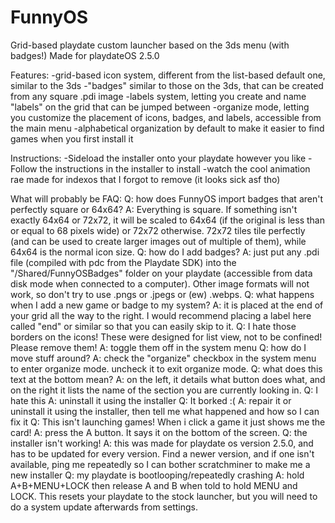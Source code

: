 # FunnyOS
Grid-based playdate custom launcher based on the 3ds menu (with badges!)
Made for playdateOS 2.5.0

Features:
-grid-based icon system, different from the list-based default one, similar to the 3ds
-"badges" similar to those on the 3ds, that can be created from any square .pdi image
-labels system, letting you create and name "labels" on the grid that can be jumped between
-organize mode, letting you customize the placement of icons, badges, and labels, accessible from the main menu
-alphabetical organization by default to make it easier to find games when you first install it

Instructions:
 -Sideload the installer onto your playdate however you like
-Follow the instructions in the installer to install
-watch the cool animation rae made for indexos that I forgot to remove (it looks sick asf tho)

What will probably be FAQ:
Q: how does FunnyOS import badges that aren't perfectly square or 64x64?
A: Everything is square. If something isn't exactly 64x64 or 72x72, it will be scaled to 64x64 (if the original is less than or equal to 68 pixels wide) or 72x72 otherwise. 72x72 tiles tile perfectly (and can be used to create larger images out of multiple of them), while 64x64 is the normal icon size.
Q: how do I add badges?
A: just put any .pdi file (compiled with pdc from the Playdate SDK) into the "/Shared/FunnyOSBadges" folder on your playdate (accessible from data disk mode when connected to a computer). Other image formats will not work, so don't try to use .pngs or .jpegs or (ew) .webps.
Q: what happens when I add a new game or badge to my system?
A: it is placed at the end of your grid all the way to the right. I would recommend placing a label here called "end" or similar so that you can easily skip to it.
Q: I hate those borders on the icons! These were designed for list view, not to be confined! Please remove them!
A: toggle them off in the system menu
Q: how do I move stuff around?
A: check the "organize" checkbox in the system menu to enter organize mode. uncheck it to exit organize mode.
Q: what does this text at the bottom mean?
A: on the left, it details what button does what, and on the right it lists the name of the section you are currently looking in.
Q: I hate this
A: uninstall it using the installer
Q: It borked :(
A: repair it or uninstall it using the installer, then tell me what happened and how so I can fix it
Q: This isn't launching games! When i click a game it just shows me the card!
A: press the A button. It says it on the bottom of the screen.
Q: the installer isn't working!
A: this was made for playdate os version 2.5.0, and has to be updated for every version. Find a newer version, and if one isn't available, ping me repeatedly so I can bother scratchminer to make me a new installer
Q: my playdate is bootlooping/repeatedly crashing
A: hold A+B+MENU+LOCK then release A and B when told to hold MENU and LOCK. This resets your playdate to the stock launcher, but you will need to do a system update afterwards from settings.
